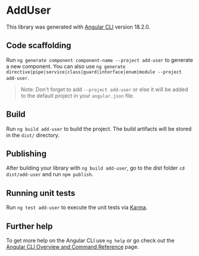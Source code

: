 # AddUser

This library was generated with [Angular CLI](https://github.com/angular/angular-cli) version 18.2.0.

## Code scaffolding

Run `ng generate component component-name --project add-user` to generate a new component. You can also use `ng generate directive|pipe|service|class|guard|interface|enum|module --project add-user`.
> Note: Don't forget to add `--project add-user` or else it will be added to the default project in your `angular.json` file. 

## Build

Run `ng build add-user` to build the project. The build artifacts will be stored in the `dist/` directory.

## Publishing

After building your library with `ng build add-user`, go to the dist folder `cd dist/add-user` and run `npm publish`.

## Running unit tests

Run `ng test add-user` to execute the unit tests via [Karma](https://karma-runner.github.io).

## Further help

To get more help on the Angular CLI use `ng help` or go check out the [Angular CLI Overview and Command Reference](https://angular.dev/tools/cli) page.
